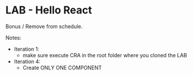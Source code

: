 

# LAB - Hello React


Bonus / Remove from schedule.


Notes:
- Iteration 1:
  - make sure execute CRA in the root folder where you cloned the LAB
- Iteration 4:
  - Create ONLY ONE COMPONENT

